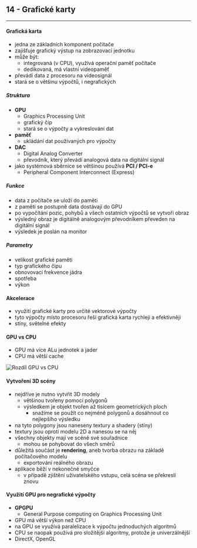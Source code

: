 ## 14 - Grafické karty
----

#### Grafická karta
- jedna ze základních komponent počítače
- zajišťuje grafický výstup na zobrazovací jednotku
- může být:
  - integrovaná (v CPU), využívá operační paměť počítače
  - dedikovaná, má vlastní videopaměť
- převádí data z procesoru na videosignál
- stará se o většinu výpočtů, i negrafických

##### Struktura

- **GPU**
  - Graphics Processing Unit
  - grafický čip
  - stará se o výpočty a vykreslování dat
- **paměť**
  - ukládání dat používaných pro výpočty
- **DAC**
  - Digital Analog Converter
  - převodník, který převádí analogová data na digitální signál
- jako systémová sběrnice se většinou používá **PCI / PCI-e**
  - Peripheral Component Interconnect (Express)

##### Funkce
- data z počítače se uloží do paměti
- z paměti se postupně data dostávají do GPU
- po vypočítání pozic, pohybů a všech ostatních výpočtů se vytvoří obraz
- výsledný obraz je digitálně analogovým převodníkem převeden na digitální signál
- výsledek je poslán na monitor

##### Parametry
- velikost grafické paměti
- typ grafického čipu
- obnovovací frekvence jádra
- spotřeba
- výkon

#### Akcelerace
- využití grafické karty pro určité vektorové výpočty
- tyto výpočty místo procesoru řeší grafická karta rychleji a efektivněji
- stíny, světelné efekty

#### GPU vs CPU
- GPU má více ALu jednotek a jader
- CPU má větší cache

![Rozdíl GPU vs CPU](https://ctrlv.cz/shots/2021/06/09/vLpa.png)

#### Vytvoření 3D scény
- nejdříve je nutno vytvřit 3D modely
  - většinou tvořeny pomocí polygonů
  - výsledkem je objekt tvořen až tisícem geometrických ploch
    - snažíme se použít co nejméně polygonů a dosáhnout co nejlepšího výsledku
- na tyto polygony jsou naneseny textury a shadery (stíny)
- textury jsou oproti modelu 2D a nanesou se na něj
- všechny objekty mají ve scéně své souřadnice
  - mohou se pohybovat do všech směrů
- důležitá součást je **rendering**, aneb tvorba obrazu na základě počítačového modelu
  - exportování reálného obrazu
- aplikace běží v nekonečné smyčce
  - v případě zjištění uživatelského vstupu, celá scéna se překreslí znovu

#### Využití GPU pro negrafické výpočty
- **GPGPU**
  - General Purpose computing on Graphics Processing Unit
- GPU má větší výkon než CPU
- na GPU se využívá paralelizace k výpočtu jednoduchých algoritmů
- CPU se naopak používá pro složitější algoritmy, protože je univerzálnější
- DirectX, OpenGL
